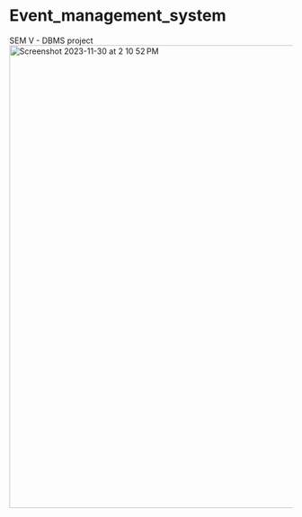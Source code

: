 # Event_management_system
SEM V - DBMS project
<img width="825" alt="Screenshot 2023-11-30 at 2 10 52 PM" src="https://github.com/bhuvk/Event_management_system/assets/65144219/c29e0a01-80de-4091-9e9a-f8cc38d4eb65">
